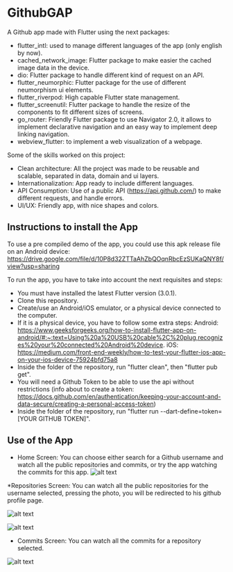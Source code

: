 
# GithubGAP 

A Github app made with Flutter using the next packages:

* flutter_intl: used to manage different languages of the app (only english by now).
* cached_network_image: Flutter package to make easier the cached image data in the device.
* dio: Flutter package to handle different kind of request on an API.
* flutter_neumorphic: Flutter package for the use of different neumorphism ui elements.
* flutter_riverpod: High capable Flutter state management.
* flutter_screenutil: Flutter package to handle the resize of the components to fit different sizes of screens.
* go_router: Friendly Flutter package to use Navigator 2.0, it allows to implement declarative navigation and an easy way to implement deep linking navigation.
* webview_flutter: to implement a web visualization of a webpage.

Some of the skills worked on this project:

* Clean architecture: All the project was made to be reusable and scalable, separated in data, domain and ui layers.
* Internationalization: App ready to include different languages.
* API Consumption: Use of a public API (https://api.github.com/) to make different requests, and handle errors.
* UI/UX: Friendly app, with nice shapes and colors.



## Instructions to install the App

To use a pre compiled demo of the app, you could use this apk release file on an Android device: https://drive.google.com/file/d/10P8d32ZTTaAhZbQOqnRbcEzSUKaQNY8f/view?usp=sharing

To run the app, you have to take into account the next requisites and steps:

* You must have installed the latest Flutter version (3.0.1).
* Clone this repository.
* Create/use an Android/iOS emulator, or a physical device connected to the computer.
* If it is a physical device, you have to follow some extra steps:
	Android: https://www.geeksforgeeks.org/how-to-install-flutter-app-on-android/#:~:text=Using%20a%20USB%20cable%2C%20plug,recognizes%20your%20connected%20Android%20device.
	iOS: https://medium.com/front-end-weekly/how-to-test-your-flutter-ios-app-on-your-ios-device-75924bfd75a8
* Inside the folder of the repository, run "flutter clean", then "flutter pub get".
* You will need a Github Token to be able to use the api without restrictions (info about to create a token: https://docs.github.com/en/authentication/keeping-your-account-and-data-secure/creating-a-personal-access-token)
* Inside the folder of the repository, run "flutter run --dart-define=token=[YOUR GITHUB TOKEN]".

## Use of the App

* Home Screen: You can choose either search for a Github username and watch all the public repositories and commits, or try the app watching the commits for this app.
![alt text](https://drive.google.com/uc?export=view&id=1krqph6ok00B4o7HwZqy_VGWHEBWSQT6u)

*Repositories Screen: You can watch all the public repositories for the username selected, pressing the photo, you will be redirected to his github profile page.

![alt text](https://drive.google.com/uc?export=view&id=1el7IDEAiEpNUvbYyq0L8t0ZFAFPt-1eN) 

![alt text](https://drive.google.com/uc?export=view&id=1aRsHddkoQM0pe0ckOPH5TWmbx0zN9-h0)

* Commits Screen: You can watch all the commits for a repository selected.

![alt text](https://drive.google.com/uc?export=view&id=1SAjdByqiDx1ixVUB3mmkiGtyPkH6-DDN)